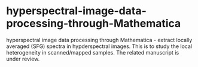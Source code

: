 # hyperspectral-image-data-processing-through-Mathematica
hyperspectral image data processing through Mathematica - extract locally averaged (SFG) spectra in hypderspectral images. This is to study the local heterogeneity in scanned/mapped samples. The related manuscript is under review.
